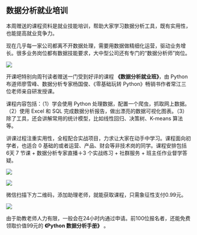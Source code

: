 ## 数据分析就业培训

本周赠送的课程资料是就业技能培训，帮助大家学习数据分析工具，既有实用性，也能提高就业竞争力。

现在几乎每一家公司都离不开数据处理，需要用数据做精细化运营，驱动业务增长。很多业务岗位都有数据技能要求，大中型公司还有专门的“数据分析师”岗位。

![](https://cdn.beekka.com/blogimg/asset/202104/bg2021041410.jpg)

开课吧特别向周刊读者赠送一门受到好评的课程 **《数据分析就业班》**，由 Python 布道师廖雪峰、数据分析专家杨国俊、《零基础玩转 Python》畅销书作者常江三位老师亲自研发授课。

课程内容包括：（1）学会使用 Python 处理数据，配置一个爬虫，抓取网上数据。（2）使用 Excel 和 SQL 完成数据分析报告，做出漂亮的数据可视化图表。（3）除了工具，还会讲解常用的统计模型，比如线性回归、决策树、K-means 算法等。

讲课过程注重实用性，全程配合实战项目，力求让大家在动手中学习。课程面向初学者，也适合 0 基础的或者运营、产品、财会等非技术岗的同学。课程安排包括 6天 7 节课 + 数据分析专家直播＋3 个实战练习 + 社群服务 + 班主任作业督学答疑。

![](https://cdn.beekka.com/blogimg/asset/202104/bg2021041408.jpg)

![](https://cdn.beekka.com/blogimg/asset/202104/bg2021041407.jpg)

微信扫描下方二维码，添加助理老师，就能获取课程，只需象征性支付0.99元。

![](https://cdn.beekka.com/blogimg/asset/202104/bg2021041409.jpg)

由于助教老师人力有限，一般会在24小时内通过申请。前100位报名者，还能免费领取价值99元的 **《Python 数据分析手册》** 。

